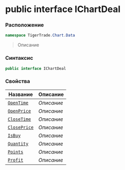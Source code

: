
# public interface IChartDeal
### Расположение
```csharp
namespace TigerTrade.Chart.Data
```



> Описание

### Синтаксис
```csharp
public interface IChartDeal
```


### Свойства
| Название | Описание |
| --- | --- |
| [`OpenTime`](./IChartDeal.cs/Свойства/OpenTime.md) | *Описание* |
| [`OpenPrice`](./IChartDeal.cs/Свойства/OpenPrice.md) | *Описание* |
| [`CloseTime`](./IChartDeal.cs/Свойства/CloseTime.md) | *Описание* |
| [`ClosePrice`](./IChartDeal.cs/Свойства/ClosePrice.md) | *Описание* |
| [`IsBuy`](./IChartDeal.cs/Свойства/IsBuy.md) | *Описание* |
| [`Quantity`](./IChartDeal.cs/Свойства/Quantity.md) | *Описание* |
| [`Points`](./IChartDeal.cs/Свойства/Points.md) | *Описание* |
| [`Profit`](./IChartDeal.cs/Свойства/Profit.md) | *Описание* |



